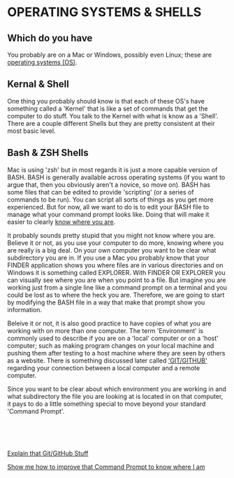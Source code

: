 
# OPERATING SYSTEMS & SHELLS

## Which do you have

You probably are on a Mac or Windows, possibly even Linux; these are [operating systems (OS)](https://en.wikipedia.org/wiki/Operating_system).

## Kernal & Shell

One thing you probably should know is that each of these OS's have something called a 'Kernel' that is like a set of commands that get the computer to do stuff.  You talk to the Kernel with what is know as a 'Shell'.  There are a couple different Shells but they are pretty consistent at their most basic level. 

## Bash & ZSH Shells

Mac is using 'zsh' but in most regards it is just a more capable version of BASH.  BASH is generally available across operating systems (if you want to argue that, then you obviously aren't a novice, so move on).  BASH has some files that can be edited to provide 'scripting' (or a series of commands to be run).  You can script all sorts of things as you get more experienced. But for now, all we want to do is to edit your BASH file to manage what your command prompt looks like.  Doing that will make it easier to clearly [know where you are](../book/whereami.md). 

It probably sounds pretty stupid that you might not know where you are.  Believe it or not, as you use your computer to do more, knowing where you are really is a big deal.  On your own computer you want to be clear what subdirectory you are in.  If you use a Mac you probably know that your FINDER application shows you where files are in various directories and on Windows it is something called EXPLORER.  With FINDER OR EXPLORER you can visually see where you are when you point to a file.  But imagine you are working just from a single line like a command prompt on a terminal and you could be lost as to where the heck you are.  Therefore, we are going to start by modifying the BASH file in a way that make that prompt show you information.

Beleive it or not, it is also good practice to have copies of what you are working with on more than one computer.  The term 'Environment' is commonly used to describe if you are on a 'local' computer or on a 'host' computer; such as making program changes on your local machine and pushing them after testing to a host machine where they are seen by others as a website.  There is something discussed later called ['GIT/GITHUB'](../book/gitbasics.md) regarding your connection between a local computer and a remote computer. 

Since you want to be clear about which environment you are working in and what subdirectory the file you are looking at is located in on that computer, it pays to do a little something special to move beyond your standard 'Command Prompt'.  


<br>
<br>
<br>

[Explain that Git/GitHub Stuff](../book/gitbasics.md)
<br>

[Show me how to improve that Command Prompt to know where I am](../book/whereami.md)


